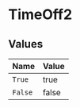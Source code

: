 # TimeOff2


## Values

| Name    | Value   |
| ------- | ------- |
| `True`  | true    |
| `False` | false   |